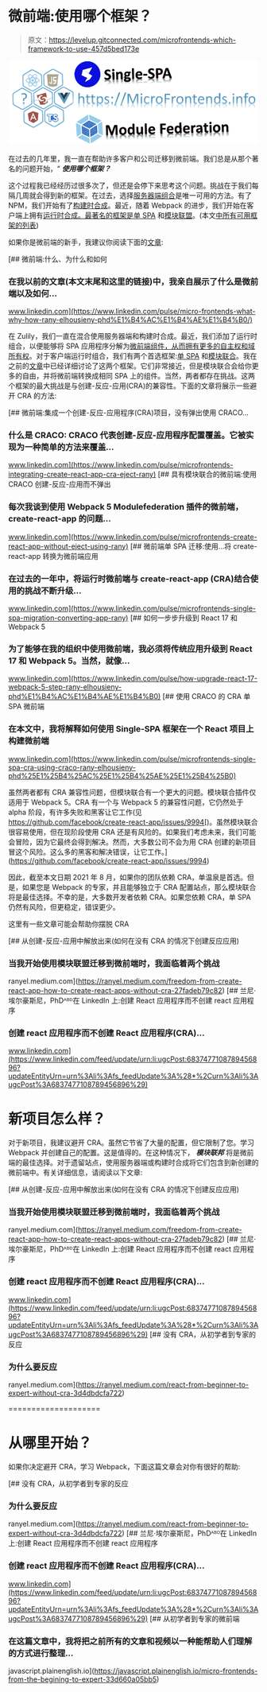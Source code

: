 # 微前端:使用哪个框架？

> 原文：<https://levelup.gitconnected.com/microfrontends-which-framework-to-use-457d5bed173e>

![](img/7acae40949ac53c70e4af2b9091c7a50.png)

在过去的几年里，我一直在帮助许多客户和公司迁移到微前端。我们总是从那个著名的问题开始，“ ***使用哪个框架？***

这个过程我已经经历过很多次了，但还是会停下来思考这个问题。挑战在于我们每隔几周就会得到新的框架。在过去，选择[服务器端组合](https://www.linkedin.com/pulse/micro-frontends-what-why-how-rany-elhousieny-phd%E1%B4%AC%E1%B4%AE%E1%B4%B0/#:~:text=types%20of%20Compositions%3A-,Server-Side%20Composition,-In%20this%20case)是唯一可用的方法。有了 NPM，我们开始有了[构建时合成](https://www.linkedin.com/pulse/micro-frontends-what-why-how-rany-elhousieny-phd%E1%B4%AC%E1%B4%AE%E1%B4%B0/#:~:text=integrate%20Micro-Frontends-,Build-Time%20integration,-This%20is%20what)。最近，随着 Webpack 的进步，我们开始在客户端上拥有[运行时合成。最著名的框架是](https://www.linkedin.com/pulse/micro-frontends-what-why-how-rany-elhousieny-phd%E1%B4%AC%E1%B4%AE%E1%B4%B0/#:~:text=Client-Side%20Composition)[单 SPA](https://www.linkedin.com/pulse/microfrontends-single-spa-cli-rany-elhousieny-phd%E1%B4%AC%E1%B4%AE%E1%B4%B0) 和[模块联盟](https://www.linkedin.com/pulse/micro-frontends-hands-on-example-using-react-webpack-rany)。(本文[中所有可用框架的列表](https://www.linkedin.com/pulse/micro-frontends-what-why-how-rany-elhousieny-phd%E1%B4%AC%E1%B4%AE%E1%B4%B0/#:~:text=What%20are%20different%20Frameworks%20available%20for%20Micro-Frontends))

如果你是微前端的新手，我建议你阅读下面的[文章](https://www.linkedin.com/pulse/micro-frontends-what-why-how-rany-elhousieny-phd%E1%B4%AC%E1%B4%AE%E1%B4%B0/):

[](https://www.linkedin.com/pulse/micro-frontends-what-why-how-rany-elhousieny-phd%E1%B4%AC%E1%B4%AE%E1%B4%B0/) [## 微前端:什么、为什么和如何

### 在我以前的文章(本文末尾和这里的链接)中，我亲自展示了什么是微前端以及如何…

www.linkedin.com](https://www.linkedin.com/pulse/micro-frontends-what-why-how-rany-elhousieny-phd%E1%B4%AC%E1%B4%AE%E1%B4%B0/) 

在 Zulily，我们一直在混合使用服务器端和构建时合成。最近，我们添加了运行时组合，以便能够将 SPA 应用程序分解为[微前端组件，从而拥有更多的自主权和域所有权](https://www.linkedin.com/pulse/micro-frontends-what-why-how-rany-elhousieny-phd%E1%B4%AC%E1%B4%AE%E1%B4%B0/#:~:text=%3D%3D%3D%3D%3D%3D%3D%3D%3D%3D%3D%3D%3D%3D%3D-,Why%20Micro%20Frontends,-%3F)。对于客户端运行时组合，我们有两个首选框架:[单 SPA](https://www.linkedin.com/pulse/microfrontends-single-spa-cli-rany-elhousieny-phd%E1%B4%AC%E1%B4%AE%E1%B4%B0) 和[模块联合](https://www.linkedin.com/pulse/micro-frontends-hands-on-example-using-react-webpack-rany)。我在之前的[文章](https://www.linkedin.com/pulse/micro-frontends-from-begining-expert-rany-elhousieny-phd%E1%B4%AC%E1%B4%AE%E1%B4%B0)中已经详细讨论了这两个框架。它们非常接近，但是模块联合会给你更多的自由，并将微前端转换成相同 SPA 上的组件。当然，两者都存在挑战。这两个框架的最大挑战是与创建-反应-应用(CRA)的兼容性。下面的文章将展示一些避开 CRA 的方法:

[](https://www.linkedin.com/pulse/microfrontends-integrating-create-react-app-cra-eject-rany) [## 微前端:集成一个创建-反应-应用程序(CRA)项目，没有弹出使用 CRACO…

### 什么是 CRACO: CRACO 代表创建-反应-应用程序配置覆盖。它被实现为一种简单的方法来覆盖…

www.linkedin.com](https://www.linkedin.com/pulse/microfrontends-integrating-create-react-app-cra-eject-rany) [](https://www.linkedin.com/pulse/microfrontends-create-react-app-without-eject-using-rany) [## 具有模块联合的微前端:使用 CRACO 创建-反应-应用而不弹出

### 每次我谈到使用 Webpack 5 Modulefederation 插件的微前端，create-react-app 的问题…

www.linkedin.com](https://www.linkedin.com/pulse/microfrontends-create-react-app-without-eject-using-rany) [](https://www.linkedin.com/pulse/microfrontends-single-spa-migration-converting-app-rany) [## 微前端单 SPA 迁移:使用…将 create-react-app 转换为微前端应用

### 在过去的一年中，将运行时微前端与 create-react-app (CRA)结合使用的挑战不断升级…

www.linkedin.com](https://www.linkedin.com/pulse/microfrontends-single-spa-migration-converting-app-rany) [](https://www.linkedin.com/pulse/how-upgrade-react-17-webpack-5-step-rany-elhousieny-phd%E1%B4%AC%E1%B4%AE%E1%B4%B0) [## 如何一步步升级到 React 17 和 Webpack 5

### 为了能够在我的组织中使用微前端，我必须将传统应用升级到 React 17 和 Webpack 5。当然，就像…

www.linkedin.com](https://www.linkedin.com/pulse/how-upgrade-react-17-webpack-5-step-rany-elhousieny-phd%E1%B4%AC%E1%B4%AE%E1%B4%B0)  [## 使用 CRACO 的 CRA 单 SPA 微前端

### 在本文中，我将解释如何使用 Single-SPA 框架在一个 React 项目上构建微前端

www.linkedin.com](https://www.linkedin.com/pulse/microfrontends-single-spa-cra-using-craco-rany-elhousieny-phd%25E1%25B4%25AC%25E1%25B4%25AE%25E1%25B4%25B0) 

虽然两者都有 CRA 兼容性问题，但模块联合有一个更大的问题。模块联合插件仅适用于 Webpack 5。CRA 有一个与 Webpack 5 的兼容性问题，它仍然处于 alpha 阶段，有许多失败和黑客让它工作(见 https://github.com/facebook/create-react-app/issues/9994[)。虽然模块联合很容易使用，但在现阶段使用 CRA 还是有风险的。如果我们考虑未来，我们可能会冒险，因为它最终会得到解决。然而，大多数公司不会为用 CRA 创建的新项目冒这个风险。这么多的黑客和解决错误，让它工作。](https://github.com/facebook/create-react-app/issues/9994)

因此，截至本文日期 2021 年 8 月，如果你的团队依赖 CRA，单温泉是首选。但是，如果您是 Webpack 的专家，并且能够独立于 CRA 配置站点，那么模块联合将是最佳选择。不幸的是，大多数开发者依赖 CRA。如果您依赖 CRA，单 SPA 仍然有风险，但更稳定，错误更少。

这里有一些文章可能会帮助你摆脱 CRA

[](https://ranyel.medium.com/freedom-from-create-react-app-how-to-create-react-apps-without-cra-27fadeb79c82) [## 从创建-反应-应用中解放出来(如何在没有 CRA 的情况下创建反应应用)

### 当我开始使用模块联盟迁移到微前端时，我面临着两个挑战

ranyel.medium.com](https://ranyel.medium.com/freedom-from-create-react-app-how-to-create-react-apps-without-cra-27fadeb79c82) [](https://www.linkedin.com/feed/update/urn:li:ugcPost:6837477108789456896?updateEntityUrn=urn%3Ali%3Afs_feedUpdate%3A%28*%2Curn%3Ali%3AugcPost%3A6837477108789456896%29) [## 兰尼·埃尔豪斯尼，PhDᴬᴮᴰ在 LinkedIn 上:创建 React 应用程序而不创建 react 应用程序

### 创建 react 应用程序而不创建 React 应用程序(CRA)...

www.linkedin.com](https://www.linkedin.com/feed/update/urn:li:ugcPost:6837477108789456896?updateEntityUrn=urn%3Ali%3Afs_feedUpdate%3A%28*%2Curn%3Ali%3AugcPost%3A6837477108789456896%29) 

# **新项目怎么样？**

对于新项目，我建议避开 CRA。虽然它节省了大量的配置，但它限制了您。学习 Webpack 并创建自己的配置。这是值得的。在这种情况下， ***模块联邦*** 将是微前端的最佳选择。对于遗留站点，使用服务器端或构建时合成将它们包含到新创建的微前端中。有关详细信息，请阅读以下文章:

[](https://ranyel.medium.com/freedom-from-create-react-app-how-to-create-react-apps-without-cra-27fadeb79c82) [## 从创建-反应-应用中解放出来(如何在没有 CRA 的情况下创建反应应用)

### 当我开始使用模块联盟迁移到微前端时，我面临着两个挑战

ranyel.medium.com](https://ranyel.medium.com/freedom-from-create-react-app-how-to-create-react-apps-without-cra-27fadeb79c82) [](https://www.linkedin.com/feed/update/urn:li:ugcPost:6837477108789456896?updateEntityUrn=urn%3Ali%3Afs_feedUpdate%3A%28*%2Curn%3Ali%3AugcPost%3A6837477108789456896%29) [## 兰尼·埃尔豪斯尼，PhDᴬᴮᴰ在 LinkedIn 上:创建 React 应用程序而不创建 react 应用程序

### 创建 react 应用程序而不创建 React 应用程序(CRA)...

www.linkedin.com](https://www.linkedin.com/feed/update/urn:li:ugcPost:6837477108789456896?updateEntityUrn=urn%3Ali%3Afs_feedUpdate%3A%28*%2Curn%3Ali%3AugcPost%3A6837477108789456896%29) [](https://ranyel.medium.com/react-from-beginner-to-expert-without-cra-3d4dbdcfa722) [## 没有 CRA，从初学者到专家的反应

### 为什么要反应

ranyel.medium.com](https://ranyel.medium.com/react-from-beginner-to-expert-without-cra-3d4dbdcfa722) 

====================

# 从哪里开始？

如果你决定避开 CRA，学习 Webpack，下面这篇文章会对你有很好的帮助:

[](https://ranyel.medium.com/react-from-beginner-to-expert-without-cra-3d4dbdcfa722) [## 没有 CRA，从初学者到专家的反应

### 为什么要反应

ranyel.medium.com](https://ranyel.medium.com/react-from-beginner-to-expert-without-cra-3d4dbdcfa722) [](https://www.linkedin.com/feed/update/urn:li:ugcPost:6837477108789456896?updateEntityUrn=urn%3Ali%3Afs_feedUpdate%3A%28*%2Curn%3Ali%3AugcPost%3A6837477108789456896%29) [## 兰尼·埃尔豪斯尼，PhDᴬᴮᴰ在 LinkedIn 上:创建 React 应用程序而不创建 react 应用程序

### 创建 react 应用程序而不创建 React 应用程序(CRA)...

www.linkedin.com](https://www.linkedin.com/feed/update/urn:li:ugcPost:6837477108789456896?updateEntityUrn=urn%3Ali%3Afs_feedUpdate%3A%28*%2Curn%3Ali%3AugcPost%3A6837477108789456896%29) [](https://javascript.plainenglish.io/micro-frontends-from-the-begining-to-expert-33d660a05bb5) [## 从初学者到专家的微前端

### 在这篇文章中，我将把之前所有的文章和视频以一种能帮助人们理解的方式进行整理…

javascript.plainenglish.io](https://javascript.plainenglish.io/micro-frontends-from-the-begining-to-expert-33d660a05bb5)